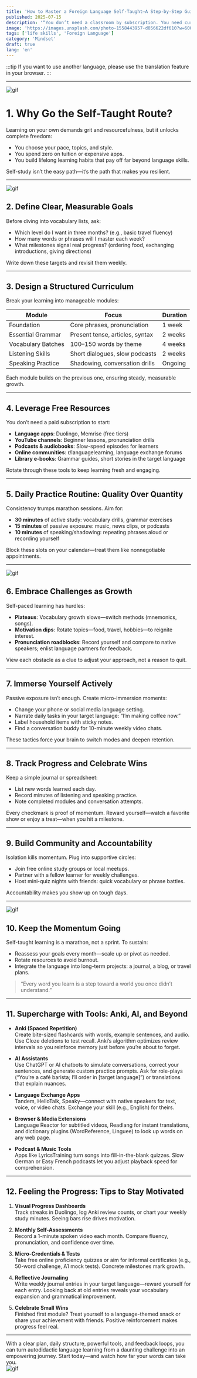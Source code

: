 ```yaml
---
title: 'How to Master a Foreign Language Self-Taught—A Step-by-Step Guide'
published: 2025-07-15
description: '“You don’t need a classroom by subscription. You need curiosity, a plan, and daily practice.”'
image: 'https://images.unsplash.com/photo-1558443957-d056622df610?w=600&auto=format&fit=crop&q=60&ixlib=rb-4.1.0&ixid=M3wxMjA3fDB8MHxzZWFyY2h8MTh8fGxlYXJuJTIwbGFuZ3VhZ2V8ZW58MHx8MHx8fDA%3D'
tags: ['life skills', 'Foreign Language']
category: 'Mindset'
draft: true
lang: 'en'
---
```


:::tip
If you want to use another language, please use the translation feature in your browser.
:::

---

![gif](https://plus.unsplash.com/premium_photo-1663047291494-b29cb4f0df9d?w=700&auto=format&fit=crop&q=60&ixlib=rb-4.1.0&ixid=M3wxMjA3fDB8MHxwaG90by1pbi1zYW1lLXNlcmllc3wyfHx8ZW58MHx8fHx8)
# 1. Why Go the Self-Taught Route?

Learning on your own demands grit and resourcefulness, but it unlocks complete freedom:

- You choose your pace, topics, and style.  
- You spend zero on tuition or expensive apps.  
- You build lifelong learning habits that pay off far beyond language skills.

Self-study isn’t the easy path—it’s the path that makes you resilient.

---

![gif](https://media.tenor.com/zTH2O_8VspgAAAAM/fumino-furuhashi-we-never-learn.gif)
## 2. Define Clear, Measurable Goals

Before diving into vocabulary lists, ask:

- Which level do I want in three months? (e.g., basic travel fluency)  
- How many words or phrases will I master each week?  
- What milestones signal real progress? (ordering food, exchanging introductions, giving directions)

Write down these targets and revisit them weekly.

---

## 3. Design a Structured Curriculum

Break your learning into manageable modules:

| Module            | Focus                          | Duration       |
|-------------------|--------------------------------|----------------|
| Foundation        | Core phrases, pronunciation    | 1 week         |
| Essential Grammar | Present tense, articles, syntax| 2 weeks        |
| Vocabulary Batches| 100–150 words by theme         | 4 weeks        |
| Listening Skills  | Short dialogues, slow podcasts | 2 weeks        |
| Speaking Practice | Shadowing, conversation drills | Ongoing        |

Each module builds on the previous one, ensuring steady, measurable growth.

---

## 4. Leverage Free Resources

You don’t need a paid subscription to start:

- **Language apps**: Duolingo, Memrise (free tiers)  
- **YouTube channels**: Beginner lessons, pronunciation drills  
- **Podcasts & audiobooks**: Slow-speed episodes for learners  
- **Online communities**: r/languagelearning, language exchange forums  
- **Library e-books**: Grammar guides, short stories in the target language

Rotate through these tools to keep learning fresh and engaging.

---

## 5. Daily Practice Routine: Quality Over Quantity

Consistency trumps marathon sessions. Aim for:

- **30 minutes** of active study: vocabulary drills, grammar exercises  
- **15 minutes** of passive exposure: music, news clips, or podcasts  
- **10 minutes** of speaking/shadowing: repeating phrases aloud or recording yourself

Block these slots on your calendar—treat them like nonnegotiable appointments.

---

![gif](https://media.tenor.com/932b2tsEiUwAAAAM/anime-girl-anime-girl-eager.gif)
## 6. Embrace Challenges as Growth

Self-paced learning has hurdles:

- **Plateaus**: Vocabulary growth slows—switch methods (mnemonics, songs).  
- **Motivation dips**: Rotate topics—food, travel, hobbies—to reignite interest.  
- **Pronunciation roadblocks**: Record yourself and compare to native speakers; enlist language partners for feedback.

View each obstacle as a clue to adjust your approach, not a reason to quit.

---

## 7. Immerse Yourself Actively

Passive exposure isn’t enough. Create micro-immersion moments:

- Change your phone or social media language setting.  
- Narrate daily tasks in your target language: “I’m making coffee now.”  
- Label household items with sticky notes.  
- Find a conversation buddy for 10-minute weekly video chats.

These tactics force your brain to switch modes and deepen retention.

---

## 8. Track Progress and Celebrate Wins

Keep a simple journal or spreadsheet:

- List new words learned each day.  
- Record minutes of listening and speaking practice.  
- Note completed modules and conversation attempts.

Every checkmark is proof of momentum. Reward yourself—watch a favorite show or enjoy a treat—when you hit a milestone.

---

## 9. Build Community and Accountability

Isolation kills momentum. Plug into supportive circles:

- Join free online study groups or local meetups.  
- Partner with a fellow learner for weekly challenges.  
- Host mini-quiz nights with friends: quick vocabulary or phrase battles.

Accountability makes you show up on tough days.

---

![gif](https://media.tenor.com/OcWx3qd5_YIAAAAM/safe-place-fumino.gif)
## 10. Keep the Momentum Going

Self-taught learning is a marathon, not a sprint. To sustain:

- Reassess your goals every month—scale up or pivot as needed.  
- Rotate resources to avoid burnout.  
- Integrate the language into long-term projects: a journal, a blog, or travel plans.

> “Every word you learn is a step toward a world you once didn’t understand.”

---

## 11. Supercharge with Tools: Anki, AI, and Beyond

- **Anki (Spaced Repetition)**  
  Create bite-sized flashcards with words, example sentences, and audio. Use Cloze deletions to test recall. Anki’s algorithm optimizes review intervals so you reinforce memory just before you’re about to forget.

- **AI Assistants**  
  Use ChatGPT or AI chatbots to simulate conversations, correct your sentences, and generate custom practice prompts. Ask for role-plays (“You’re a café barista; I’ll order in [target language]”) or translations that explain nuances.

- **Language Exchange Apps**  
  Tandem, HelloTalk, Speaky—connect with native speakers for text, voice, or video chats. Exchange your skill (e.g., English) for theirs.

- **Browser & Media Extensions**  
  Language Reactor for subtitled videos, Readlang for instant translations, and dictionary plugins (WordReference, Linguee) to look up words on any web page.

- **Podcast & Music Tools**  
  Apps like LyricsTraining turn songs into fill-in-the-blank quizzes. Slow German or Easy French podcasts let you adjust playback speed for comprehension.

---

## 12. Feeling the Progress: Tips to Stay Motivated

1. **Visual Progress Dashboards**  
   Track streaks in Duolingo, log Anki review counts, or chart your weekly study minutes. Seeing bars rise drives motivation.

2. **Monthly Self-Assessments**  
   Record a 1-minute spoken video each month. Compare fluency, pronunciation, and confidence over time.

3. **Micro-Credentials & Tests**  
   Take free online proficiency quizzes or aim for informal certificates (e.g., 50-word challenge, A1 mock tests). Concrete milestones mark growth.

4. **Reflective Journaling**  
   Write weekly journal entries in your target language—reward yourself for each entry. Looking back at old entries reveals your vocabulary expansion and grammatical improvement.

5. **Celebrate Small Wins**  
   Finished first module? Treat yourself to a language-themed snack or share your achievement with friends. Positive reinforcement makes progress feel real.

---

With a clear plan, daily structure, powerful tools, and feedback loops, you can turn autodidactic language learning from a daunting challenge into an empowering journey. Start today—and watch how far your words can take you.  
![gif](https://media.tenor.com/3g8c9nwFLyAAAAAM/anki-blt.gif)